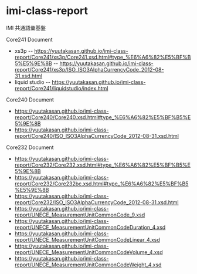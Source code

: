 # imi-class-report
IMI 共通語彙基盤

Core241 Document
- xs3p
-- https://yuutakasan.github.io/imi-class-report/Core241/xs3p/Core241.xsd.html#type_%E6%A6%82%E5%BF%B5%E5%9E%8B
-- https://yuutakasan.github.io/imi-class-report/Core241/xs3p/ISO_ISO3AlphaCurrencyCode_2012-08-31.xsd.html
- liquid studio
-- https://yuutakasan.github.io/imi-class-report/Core241/liquidstudio/index.html


Core240 Document
- https://yuutakasan.github.io/imi-class-report/Core240/Core240.xsd.html#type_%E6%A6%82%E5%BF%B5%E5%9E%8B
- https://yuutakasan.github.io/imi-class-report/Core240/ISO_ISO3AlphaCurrencyCode_2012-08-31.xsd.html

Core232 Document
- https://yuutakasan.github.io/imi-class-report/Core232/Core232.xsd.html#type_%E6%A6%82%E5%BF%B5%E5%9E%8B
- https://yuutakasan.github.io/imi-class-report/Core232/Core232bc.xsd.html#type_%E6%A6%82%E5%BF%B5%E5%9E%8B
- https://yuutakasan.github.io/imi-class-report/Core232/ISO_ISO3AlphaCurrencyCode_2012-08-31.xsd.html
- https://yuutakasan.github.io/imi-class-report/UNECE_MeasurementUnitCommonCode_9.xsd
- https://yuutakasan.github.io/imi-class-report/UNECE_MeasurementUnitCommonCodeDuration_4.xsd
- https://yuutakasan.github.io/imi-class-report/UNECE_MeasurementUnitCommonCodeLinear_4.xsd
- https://yuutakasan.github.io/imi-class-report/UNECE_MeasurementUnitCommonCodeVolume_4.xsd
- https://yuutakasan.github.io/imi-class-report/UNECE_MeasurementUnitCommonCodeWeight_4.xsd
